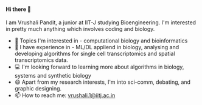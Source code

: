 #### Hi there 👋
I am Vrushali Pandit, a junior at IIT-J studying Bioengineering. I'm interested in pretty much anything which involves coding and biology.

- 🧬 Topics I'm interested in - computational biology and bioinformatics
- 🌱 I have experience in - ML/DL appliend in biology, analysing and developing algorithms for single cell transcriptomics and spatial transcriptomics data.
- 💻 I'm looking forward to learning more about algorithms in biology, systems and synthetic biology
- 😄 Apart from my research interests, I'm into sci-comm, debating, and graphic designing.
- 📫 How to reach me: vrushali.1@iitj.ac.in



